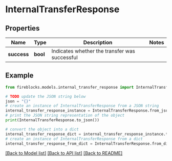 # InternalTransferResponse


## Properties

Name | Type | Description | Notes
------------ | ------------- | ------------- | -------------
**success** | **bool** | Indicates whether the transfer was successful | 

## Example

```python
from fireblocks.models.internal_transfer_response import InternalTransferResponse

# TODO update the JSON string below
json = "{}"
# create an instance of InternalTransferResponse from a JSON string
internal_transfer_response_instance = InternalTransferResponse.from_json(json)
# print the JSON string representation of the object
print(InternalTransferResponse.to_json())

# convert the object into a dict
internal_transfer_response_dict = internal_transfer_response_instance.to_dict()
# create an instance of InternalTransferResponse from a dict
internal_transfer_response_from_dict = InternalTransferResponse.from_dict(internal_transfer_response_dict)
```
[[Back to Model list]](../README.md#documentation-for-models) [[Back to API list]](../README.md#documentation-for-api-endpoints) [[Back to README]](../README.md)


